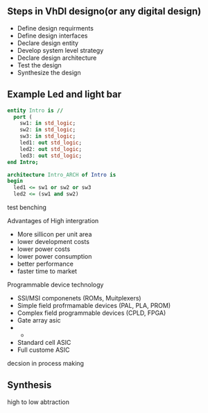 ## Steps in VhDl designo(or any digital design)

- Define design requirments
- Define design interfaces
- Declare design entity
- Develop system level strategy
- Declare design architecture 
- Test the design
- Synthesize the design

## Example Led and light bar

``` vhdl
entity Intro is //
  port (
    sw1: in std_logic; 
    sw2: in std_logic;
    sw3: in std_logic;
    led1: out std_logic;
    led2: out std_logic;
    led3: out std_logic;
end Intro;

architecture Intro_ARCH of Intro is
begin
  led1 <= sw1 or sw2 or sw3
  led2 <= (sw1 and sw2) 
```
test benching

Advantages of High intergration

- More sillicon per unit area
- lower development costs
- lower power costs
- lower power consumption
- better performance
- faster time to market

Programmable device technology
- SSI/MSI componenets (ROMs, Muitplexers)
- Simple field profrmamable devices (PAL, PLA, PROM)
- Complex field programmable devices (CPLD, FPGA)
- Gate array asic
- - 
- Standard cell ASIC
- Full custome ASIC

decsion in process making


## Synthesis
high to low abtraction

